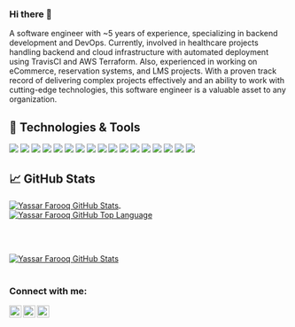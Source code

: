 
### Hi there 👋

A software engineer with ~5 years of experience, specializing in backend development and DevOps. Currently, involved in healthcare projects handling backend and cloud infrastructure with automated deployment using TravisCI and AWS Terraform. Also, experienced in working on eCommerce, reservation systems, and LMS projects. With a proven track record of delivering complex projects effectively and an ability to work with cutting-edge technologies, this software engineer is a valuable asset to any organization.

## 🔧 Technologies & Tools
![](https://img.shields.io/badge/OS-Linux-informational?style=color=2bbc8a)
![](https://img.shields.io/badge/OS-Window-informational?style=color=2bbc8a)
![](https://img.shields.io/badge/Code-Python-informational?style=color=2bbc8a)
![](https://img.shields.io/badge/Code-JavaScript-informational?style=color=2bbc8a)
![](https://img.shields.io/badge/Code-NodeJs-informational?style=color=2bbc8a)
![](https://img.shields.io/badge/Code-NestJs-informational?style=color=2bbc8a)
![](https://img.shields.io/badge/Shell-Bash-informational?style=color=2bbc8a)
![](https://img.shields.io/badge/DB-PostgreSQL-informational?style=color=2bbc8a)
![](https://img.shields.io/badge/DB-MySQL-%2300f.svg?style=2bbc8a&color=0f80c1&logoColor=white)
![](https://img.shields.io/badge/DB-MongoDB-%234ea94b.svg?style=2bbc8a&color=0f80c1&logoColor=white)
![](https://img.shields.io/badge/DB-Amazon%20DynamoDB-4053D6?style=2bbc8a&color=0f80c1&logoColor=white)
![](https://img.shields.io/badge/Hosting-AWS-%23FF9900.svg?style=2bbc8a&color=0f80c1&logoColor=white)
![](https://img.shields.io/badge/Hosting-GoogleCloud-%23FF9900.svg?style=2bbc8a&color=0f80c1&logoColor=white)
![](https://img.shields.io/badge/CI/CD-CircleCI-%23161616.svg?style=2bbc8a&color=0f80c1&logo=&logoColor=white)
![](https://img.shields.io/badge/CI/CD-TravisCI-%23161616.svg?style=2bbc8a&color=0f80c1&logo=&logoColor=white)
![](https://img.shields.io/badge/IaaS-Terraform-%230F80C1.svg?style=2bbc8a&color=0f80c1&logoColor=white)
![](https://img.shields.io/badge/AIBot-ChatGPT-%23FF9900.svg?style=2bbc8a&color=0f80c1&logoColor=white)



## &#x1f4c8; GitHub Stats

<a href="https://github.com/myf1996/myf1996">
  <img align="center" src="https://streak-stats.demolab.com?user=myf1996&theme=dark&border_radius=10" alt="Yassar Farooq GitHub Stats" />
</a>
&nbsp;
&nbsp;
&nbsp;
&nbsp;
&nbsp;
&nbsp;
&nbsp;
&nbsp;
<a href="https://github.com/myf1996/myf1996">
  <img align="center" src="https://github-readme-stats.vercel.app/api/top-langs/?username=myf1996&layout=compact&theme=github_dark&langs_count=8" alt="Yassar Farooq GitHub Top Language" />
</a>

<br/><br/>

<a href="https://github.com/myf1996/myf1996">
  <img align="center" src="https://github-readme-stats.vercel.app/api?username=myf1996&show_icons=true&line_height=27&count_private=true&title_color=ffffff&text_color=c9cacc&icon_color=2bbc8a&bg_color=1d1f21&&hide=" alt="Yassar Farooq GitHub Stats" />
</a>
<br/><br/>




[instagram]: https://www.instagram.com/myf_1996/
[linkedin]: https://www.linkedin.com/in/muhammad-yassar-farooq-b55a78185/
[facebook]: https://www.facebook.com/muhammadyassar.farooq

### Connect with me:

[<img align="left" alt="myf1996 | Facebook" width="22px" src="https://cdn.jsdelivr.net/npm/simple-icons@v3/icons/facebook.svg" />][facebook]
[<img align="left" alt="myf1996 | LinkedIn" width="22px" src="https://cdn.jsdelivr.net/npm/simple-icons@v3/icons/linkedin.svg" />][linkedin]
[<img align="left" alt="myf1996 | Instagram" width="22px" src="https://cdn.jsdelivr.net/npm/simple-icons@v3/icons/instagram.svg" />][instagram]
